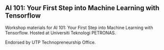 ## AI 101: Your First Step into Machine Learning with Tensorflow

Workshop materials for AI 101: Your First Step into Machine Learning with Tensorflow. Hosted at Universiti Teknologi PETRONAS.

Endorsed by UTP Technopreneurship Office.
